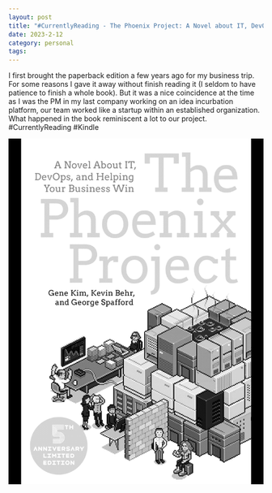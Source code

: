 ```yaml
---
layout: post
title: "#CurrentlyReading - The Phoenix Project: A Novel about IT, DevOps, and Helping Your Business Win"
date: 2023-2-12
category: personal
tags: 
---
```


I first brought the paperback edition a few years ago for my business trip. For some reasons I gave it away without finish reading it (I seldom to have patience to finish a whole book). But it was a nice coincidence at the time as I was the PM in my last company working on an idea incurbation platform, our team worked like a startup within an established organization. What happened in the book reminiscent a lot to our project. #CurrentlyReading #Kindle

![The Phoenix Project: A Novel about IT, DevOps, and Helping Your Business Win][the-phoenix-project]


[the-phoenix-project]: /assets/the-phoenix-project.png